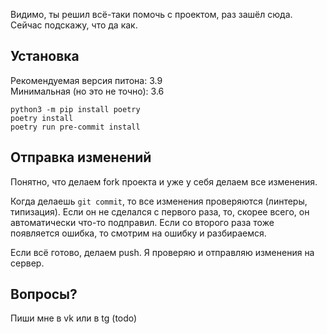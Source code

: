 Видимо, ты решил всё-таки помочь с проектом, раз зашёл сюда. Сейчас подскажу, что да как.

## Установка
Рекомендуемая версия питона: 3.9 \
Минимальная (но это не точно): 3.6
```
python3 -m pip install poetry
poetry install
poetry run pre-commit install
```

## Отправка изменений
Понятно, что делаем fork проекта и уже у себя делаем все изменения.

Когда делаешь `git commit`, то все изменения проверяются (линтеры, типизация).
Если он не сделался с первого раза, то, скорее всего, он автоматически что-то подправил.
Если со второго раза тоже появляется ошибка, то смотрим на ошибку и разбираемся.

Если всё готово, делаем push. Я проверяю и отправляю изменения на сервер.

## Вопросы?
Пиши мне в vk или в tg (todo)